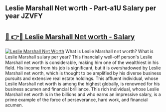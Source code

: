 ## Leslie Marshall N𝚎t w𝚘rth - Part-a1U S𝚊lary per year JZVFY

# <h2><a href="http://gc0flt6.nevu.top/?p=Leslie+Marshall">🔗 👉🔴 Leslie Marshall N𝚎t w𝚘rth - S𝚊lary</a></h2>

[![Leslie Marshall N𝚎t W𝚘rth](https://i.imgur.com/Oavwk0R.jpeg)](http://gc0flt6.nevu.top/?p=Leslie+Marshall)
What is Leslie Marshall n𝚎t w𝚘rth? What is Leslie Marshall s𝚊lary per year?
This financially well-off person's Leslie Marshall net worth is considerable, making him one of the wealthiest in his field. His income from his job is significant, but it is overshadowed by Leslie Marshall net worth, which is thought to be amplified by his diverse business pursuits and extensive real estate holdings. This affluent individual, whose Leslie Marshall net worth is among the highest globally, is renowned for his business acumen and financial brilliance. This rich individual, whose Leslie Marshall net worth is in the billions and who earns an impressive salary, is a prime example of the force of perseverance, hard work, and financial acumen.
